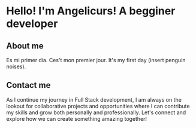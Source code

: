 # Hello! I'm Angelicurs! A begginer developer

## About me
Es mi primer día. Ces't mon premier jour. It's my first day (insert penguin noises).

## Contact me
As I continue my journey in Full Stack development, I am always on the lookout for collaborative projects and opportunities where I can contribute my skills and grow both personally and professionally. Let's connect and explore how we can create something amazing together!